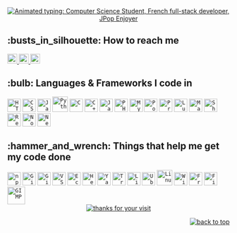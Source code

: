 <div id="top"></div>

<div align="center">
  <a href="https://git.io/typing-svg" target="_blank" rel="noopener noreferrer">
    <img src="https://readme-typing-svg.demolab.com?font=Roboto+Slab&color=7E3ACE&size=30&center=true&vCenter=true&width=450&lines=Welcome+to+my+profile;I'm+Gob;He%2Fhim;Computer+Science+Student;French+Full-stack+Dev;Cat+Hater+%3E%3AO;JPop+Enjoyer;System.out.println(%27help+me%27)" 
         alt="Animated typing: Computer Science Student, French full-stack developer, JPop Enjoyer">
  </a>
</div>

<h2>:busts_in_silhouette: How to reach me</h2>
<a href="https://github.com/Goboun">
    <img alt="Link to my GitHub" src="https://img.shields.io/github/followers/Goboun?style=for-the-badge&color=181717&logo=github&logoColor=181717&label=@Goboun" height="22px">
</a>
<a href="https://linkedin.com/in/henri-emmanuel-bandois-cerveau-6a3106326/">
    <img alt="Link to my LinkedIn" src="https://img.shields.io/static/v1?label&message=/in/henri-emmanuel-bandois-cerveau&color=0A66C2&style=for-the-badge&logo=linkedin" height="22px" />
</a>
<a href="mailto:Hebc95290@gmail.com">
    <img alt="Send me an email" src="https://img.shields.io/static/v1?label&message=Hebc95290@gmail.com&color=whitesmoke&style=for-the-badge&logo=gmail" height="22px" />
</a>

<h2>:bulb: Languages & Frameworks I code in</h2>
<code><img title="HTML 5" alt="HTML5" width="30px" src="https://cdn.jsdelivr.net/gh/devicons/devicon/icons/html5/html5-original.svg" /></code>
<code><img title="CSS 3" alt="CSS3" width="30px" src="https://cdn.jsdelivr.net/gh/devicons/devicon/icons/css3/css3-original.svg" /></code>
<code><img title="JavaScript" alt="JavaScript" width="30px" src="https://cdn.jsdelivr.net/gh/devicons/devicon/icons/javascript/javascript-original.svg" /></code>
<code><img title="Python" alt="Python" width="35px" src="https://cdn.jsdelivr.net/gh/devicons/devicon/icons/python/python-original.svg" /></code>
<code><img title="C" alt="C" width="30px" src="https://cdn.jsdelivr.net/gh/devicons/devicon/icons/c/c-original.svg" /></code>
<code><img title="C++" alt="C++" width="30px" src="https://cdn.jsdelivr.net/gh/devicons/devicon/icons/cplusplus/cplusplus-original.svg" /></code>
<code><img title="Java" alt="Java" width="30px" src="https://cdn.jsdelivr.net/gh/devicons/devicon/icons/java/java-original.svg" /></code>
<code><img title="PHP" alt="PHP" width="30px" src="https://cdn.jsdelivr.net/gh/devicons/devicon/icons/php/php-original.svg" /></code>
<code><img title="MySQL" alt="MySQL" width="30px" src="https://cdn.jsdelivr.net/gh/devicons/devicon/icons/mysql/mysql-original.svg" /></code>
<code><img title="PostgreSQL" alt="PostgreSQL" width="30px" src="https://cdn.jsdelivr.net/gh/devicons/devicon/icons/postgresql/postgresql-original.svg" /></code>
<code><img title="Prolog" alt="Prolog" width="30px" src="https://cdn.jsdelivr.net/gh/devicons/devicon/icons/prolog/prolog-original.svg" /></code>
<code><img title="Lua" alt="Lua" width="30px" src="https://cdn.jsdelivr.net/gh/devicons/devicon/icons/lua/lua-original.svg" /></code>
<code><img title="Markdown" alt="Markdown" width="30px" src="https://cdn.jsdelivr.net/gh/devicons/devicon/icons/markdown/markdown-original.svg" /></code>
<code><img title="Shell" alt="Shell" width="30px" src="https://cdn.jsdelivr.net/gh/devicons/devicon/icons/bash/bash-original.svg" /></code>
<code><img title="ReactJS" alt="ReactJS" width="30px" src="https://cdn.jsdelivr.net/gh/devicons/devicon/icons/react/react-original.svg" /></code>
<code><img title="NodeJS" alt="NodeJS" width="30px" src="https://cdn.jsdelivr.net/gh/devicons/devicon/icons/nodejs/nodejs-original.svg" /></code>
<code><img title="Next.js" alt="Next.js" width="30px" src="https://cdn.jsdelivr.net/gh/devicons/devicon/icons/nextjs/nextjs-original.svg" /></code>

<h2>:hammer_and_wrench: Things that help me get my code done</h2>
<code><img title="npm" alt="npm" width="30px" src="https://cdn.jsdelivr.net/gh/devicons/devicon/icons/npm/npm-original-wordmark.svg" /></code>
<code><img title="Git" alt="Git" width="30px" src="https://cdn.jsdelivr.net/gh/devicons/devicon/icons/git/git-original.svg" /></code>
<code><img title="GitHub" alt="GitHub" width="30px" src="https://cdn.jsdelivr.net/gh/devicons/devicon/icons/github/github-original.svg" /></code>
<code><img title="VS Code" alt="VS Code" width="30px" src="https://cdn.jsdelivr.net/gh/devicons/devicon/icons/vscode/vscode-original.svg" /></code>
<code><img title="Eclipse" alt="Eclipse" width="30px" src="https://cdn.jsdelivr.net/gh/devicons/devicon/icons/eclipse/eclipse-original.svg" /></code>
<code><img title="Heroku" alt="Heroku" width="30px" src="https://cdn.jsdelivr.net/gh/devicons/devicon/icons/heroku/heroku-original-wordmark.svg" /></code>
<code><img title="Yarn" alt="Yarn" width="30px" src="https://cdn.jsdelivr.net/gh/devicons/devicon/icons/yarn/yarn-original.svg" /></code>
<code><img title="Trello" alt="Trello" width="30px" src="https://cdn.jsdelivr.net/gh/devicons/devicon/icons/trello/trello-plain.svg" /></code>
<code><img title="LibreOffice" alt="LibreOffice" width="30px" src="https://cdn.jsdelivr.net/gh/devicons/devicon/icons/libreoffice/libreoffice-original.svg" /></code>
<code><img title="Ubuntu" alt="Ubuntu" width="30px" src="https://cdn.jsdelivr.net/gh/devicons/devicon/icons/ubuntu/ubuntu-plain.svg" /></code>
<code><img title="Linux" alt="Linux" width="35px" src="https://cdn.jsdelivr.net/gh/devicons/devicon/icons/linux/linux-original.svg" /></code>
<code><img title="Windows" alt="Windows" width="30px" src="https://cdn.jsdelivr.net/gh/devicons/devicon/icons/windows8/windows8-original.svg" /></code>
<code><img title="FreeBSD" alt="FreeBSD" width="30px" src="https://cdn.jsdelivr.net/gh/devicons/devicon/icons/freebsd/freebsd-original.svg" /></code>
<code><img title="Mozilla Firefox" alt="Firefox" width="30px" src="https://cdn.jsdelivr.net/gh/devicons/devicon/icons/firefox/firefox-original.svg" /></code>
<code><img title="GIMP" alt="GIMP" width="40px" src="https://cdn.jsdelivr.net/gh/devicons/devicon/icons/gimp/gimp-original.svg" /></code>


<div align="center">
    <a href="https://git.io/typing-svg">
        <img alt="thanks for your visit" src="https://readme-typing-svg.demolab.com?font=Roboto+Slab&size=24&pause=1000&color=7E3ACECE&center=true&vCenter=true&width=435&lines=That's+all+Folks+!" >
    </a>
</div>

<p align="right"><a href="#top"><img src="https://img.shields.io/static/v1?label&message=back+to+top&color=7E3ACE&style=flat&logo" alt="back to top" /></a></p>
